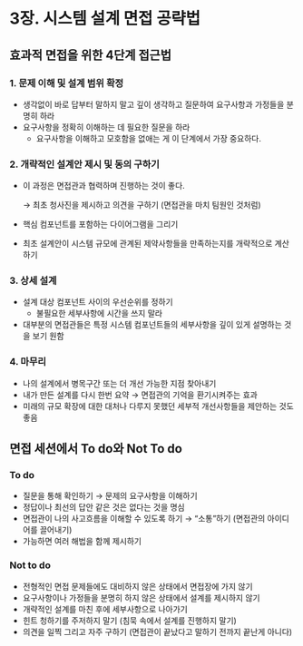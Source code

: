 # 3장. 시스템 설계 면접 공략법

## 효과적 면접을 위한 4단계 접근법

### 1. 문제 이해 및 설계 범위 확정

- 생각없이 바로 답부터 말하지 말고 깊이 생각하고 질문하여 요구사항과 가정들을 분명히 하라
- 요구사항을 정확히 이해하는 데 필요한 질문을 하라
    - 요구사항을 이해하고 모호함을 없애는 게 이 단계에서 가장 중요하다.

### 2. 개략적인 설계안 제시 및 동의 구하기

- 이 과정은 면접관과 협력하며 진행하는 것이 좋다.
    
    → 최초 청사진을 제시하고 의견을 구하기 (면접관을 마치 팀원인 것처럼)
    
- 핵심 컴포넌트를 포함하는 다이어그램을 그리기
- 최초 설계안이 시스템 규모에 관계된 제약사항들을 만족하는지를 개략적으로 계산하기

### 3. 상세 설계

- 설계 대상 컴포넌트 사이의 우선순위를 정하기
    - 불필요한 세부사항에 시간을 쓰지 말라
- 대부분의 면접관들은 특정 시스템 컴포넌트들의 세부사항을 깊이 있게 설명하는 것을 보기 원함

### 4. 마무리

- 나의 설계에서 병목구간 또는 더 개선 가능한 지점 찾아내기
- 내가 만든 설계를 다시 한번 요약 → 면접관의 기억을 환기시켜주는 효과
- 미래의 규모 확장에 대한 대처나 다루지 못했던 세부적 개선사항들을 제안하는 것도 좋음

## 면접 세션에서 To do와 Not To do

### To do

- 질문을 통해 확인하기 → 문제의 요구사항을 이해하기
- 정답이나 최선의 답안 같은 것은 없다는 것을 명심
- 면접관이 나의 사고흐름을 이해할 수 있도록 하기 → “소통”하기 (면접관의 아이디어를 끌어내기)
- 가능하면 여러 해법을 함께 제시하기

### Not to do

- 전형적인 면접 문제들에도 대비하지 않은 상태에서 면접장에 가지 않기
- 요구사항이나 가정들을 분명히 하지 않은 상태에서 설계를 제시하지 않기
- 개략적인 설계를 마친 후에 세부사항으로 나아가기
- 힌트 청하기를 주저하지 말기 (침묵 속에서 설계를 진행하지 말기)
- 의견을 일찍 그리고 자주 구하기 (면접관이 끝났다고 말하기 전까지 끝난게 아니다)